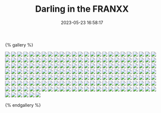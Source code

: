 ﻿---
title: Darling in the FRANXX
date: 2023-05-23 16:58:17
comments: false
---

{% gallery %}

![](https://fastly.jsdelivr.net/gh/1405720461/images@master/Darling/1.avif)
![](https://fastly.jsdelivr.net/gh/1405720461/images@master/Darling/2.avif)
![](https://fastly.jsdelivr.net/gh/1405720461/images@master/Darling/3.avif)
![](https://fastly.jsdelivr.net/gh/1405720461/images@master/Darling/4.avif)
![](https://fastly.jsdelivr.net/gh/1405720461/images@master/Darling/5.avif)
![](https://fastly.jsdelivr.net/gh/1405720461/images@master/Darling/6.avif)
![](https://fastly.jsdelivr.net/gh/1405720461/images@master/Darling/7.avif)
![](https://fastly.jsdelivr.net/gh/1405720461/images@master/Darling/8.avif)
![](https://fastly.jsdelivr.net/gh/1405720461/images@master/Darling/9.avif)
![](https://fastly.jsdelivr.net/gh/1405720461/images@master/Darling/10.avif)
![](https://fastly.jsdelivr.net/gh/1405720461/images@master/Darling/11.avif)
![](https://fastly.jsdelivr.net/gh/1405720461/images@master/Darling/12.avif)
![](https://fastly.jsdelivr.net/gh/1405720461/images@master/Darling/13.avif)
![](https://fastly.jsdelivr.net/gh/1405720461/images@master/Darling/14.avif)
![](https://fastly.jsdelivr.net/gh/1405720461/images@master/Darling/15.avif)
![](https://fastly.jsdelivr.net/gh/1405720461/images@master/Darling/16.avif)
![](https://fastly.jsdelivr.net/gh/1405720461/images@master/Darling/17.avif)
![](https://fastly.jsdelivr.net/gh/1405720461/images@master/Darling/18.avif)
![](https://fastly.jsdelivr.net/gh/1405720461/images@master/Darling/19.avif)
![](https://fastly.jsdelivr.net/gh/1405720461/images@master/Darling/20.avif)
![](https://fastly.jsdelivr.net/gh/1405720461/images@master/Darling/21.avif)
![](https://fastly.jsdelivr.net/gh/1405720461/images@master/Darling/22.avif)
![](https://fastly.jsdelivr.net/gh/1405720461/images@master/Darling/23.avif)
![](https://fastly.jsdelivr.net/gh/1405720461/images@master/Darling/24.avif)
![](https://fastly.jsdelivr.net/gh/1405720461/images@master/Darling/25.avif)
![](https://fastly.jsdelivr.net/gh/1405720461/images@master/Darling/26.avif)
![](https://fastly.jsdelivr.net/gh/1405720461/images@master/Darling/27.avif)
![](https://fastly.jsdelivr.net/gh/1405720461/images@master/Darling/28.avif)
![](https://fastly.jsdelivr.net/gh/1405720461/images@master/Darling/29.avif)
![](https://fastly.jsdelivr.net/gh/1405720461/images@master/Darling/30.avif)
![](https://fastly.jsdelivr.net/gh/1405720461/images@master/Darling/31.avif)
![](https://fastly.jsdelivr.net/gh/1405720461/images@master/Darling/32.avif)
![](https://fastly.jsdelivr.net/gh/1405720461/images@master/Darling/33.avif)
![](https://fastly.jsdelivr.net/gh/1405720461/images@master/Darling/34.avif)
![](https://fastly.jsdelivr.net/gh/1405720461/images@master/Darling/35.avif)
![](https://fastly.jsdelivr.net/gh/1405720461/images@master/Darling/36.avif)
![](https://fastly.jsdelivr.net/gh/1405720461/images@master/Darling/37.avif)
![](https://fastly.jsdelivr.net/gh/1405720461/images@master/Darling/38.avif)
![](https://fastly.jsdelivr.net/gh/1405720461/images@master/Darling/39.avif)
![](https://fastly.jsdelivr.net/gh/1405720461/images@master/Darling/40.avif)
![](https://fastly.jsdelivr.net/gh/1405720461/images@master/Darling/41.avif)
![](https://fastly.jsdelivr.net/gh/1405720461/images@master/Darling/42.avif)
![](https://fastly.jsdelivr.net/gh/1405720461/images@master/Darling/43.avif)
![](https://fastly.jsdelivr.net/gh/1405720461/images@master/Darling/44.avif)
![](https://fastly.jsdelivr.net/gh/1405720461/images@master/Darling/45.avif)
![](https://fastly.jsdelivr.net/gh/1405720461/images@master/Darling/46.avif)
![](https://fastly.jsdelivr.net/gh/1405720461/images@master/Darling/47.avif)
![](https://fastly.jsdelivr.net/gh/1405720461/images@master/Darling/48.avif)
![](https://fastly.jsdelivr.net/gh/1405720461/images@master/Darling/49.avif)
![](https://fastly.jsdelivr.net/gh/1405720461/images@master/Darling/50.avif)
![](https://fastly.jsdelivr.net/gh/1405720461/images@master/Darling/51.avif)
![](https://fastly.jsdelivr.net/gh/1405720461/images@master/Darling/52.avif)
![](https://fastly.jsdelivr.net/gh/1405720461/images@master/Darling/53.avif)
![](https://fastly.jsdelivr.net/gh/1405720461/images@master/Darling/54.avif)
![](https://fastly.jsdelivr.net/gh/1405720461/images@master/Darling/55.avif)
![](https://fastly.jsdelivr.net/gh/1405720461/images@master/Darling/56.avif)
![](https://fastly.jsdelivr.net/gh/1405720461/images@master/Darling/57.avif)
![](https://fastly.jsdelivr.net/gh/1405720461/images@master/Darling/58.avif)
![](https://fastly.jsdelivr.net/gh/1405720461/images@master/Darling/59.avif)
![](https://fastly.jsdelivr.net/gh/1405720461/images@master/Darling/60.avif)
![](https://fastly.jsdelivr.net/gh/1405720461/images@master/Darling/61.avif)
![](https://fastly.jsdelivr.net/gh/1405720461/images@master/Darling/62.avif)
![](https://fastly.jsdelivr.net/gh/1405720461/images@master/Darling/63.avif)
![](https://fastly.jsdelivr.net/gh/1405720461/images@master/Darling/64.avif)
![](https://fastly.jsdelivr.net/gh/1405720461/images@master/Darling/65.avif)
![](https://fastly.jsdelivr.net/gh/1405720461/images@master/Darling/66.avif)
![](https://fastly.jsdelivr.net/gh/1405720461/images@master/Darling/67.avif)
![](https://fastly.jsdelivr.net/gh/1405720461/images@master/Darling/68.avif)
![](https://fastly.jsdelivr.net/gh/1405720461/images@master/Darling/69.avif)
![](https://fastly.jsdelivr.net/gh/1405720461/images@master/Darling/70.avif)
![](https://fastly.jsdelivr.net/gh/1405720461/images@master/Darling/71.avif)
![](https://fastly.jsdelivr.net/gh/1405720461/images@master/Darling/72.avif)
![](https://fastly.jsdelivr.net/gh/1405720461/images@master/Darling/73.avif)
![](https://fastly.jsdelivr.net/gh/1405720461/images@master/Darling/74.avif)
![](https://fastly.jsdelivr.net/gh/1405720461/images@master/Darling/75.avif)
![](https://fastly.jsdelivr.net/gh/1405720461/images@master/Darling/76.avif)
![](https://fastly.jsdelivr.net/gh/1405720461/images@master/Darling/77.avif)
![](https://fastly.jsdelivr.net/gh/1405720461/images@master/Darling/78.avif)
![](https://fastly.jsdelivr.net/gh/1405720461/images@master/Darling/79.avif)
![](https://fastly.jsdelivr.net/gh/1405720461/images@master/Darling/80.avif)
![](https://fastly.jsdelivr.net/gh/1405720461/images@master/Darling/81.avif)
![](https://fastly.jsdelivr.net/gh/1405720461/images@master/Darling/82.avif)
![](https://fastly.jsdelivr.net/gh/1405720461/images@master/Darling/83.avif)
![](https://fastly.jsdelivr.net/gh/1405720461/images@master/Darling/84.avif)
![](https://fastly.jsdelivr.net/gh/1405720461/images@master/Darling/85.avif)
![](https://fastly.jsdelivr.net/gh/1405720461/images@master/Darling/86.avif)
![](https://fastly.jsdelivr.net/gh/1405720461/images@master/Darling/87.avif)
![](https://fastly.jsdelivr.net/gh/1405720461/images@master/Darling/88.avif)
![](https://fastly.jsdelivr.net/gh/1405720461/images@master/Darling/89.avif)
![](https://fastly.jsdelivr.net/gh/1405720461/images@master/Darling/90.avif)
![](https://fastly.jsdelivr.net/gh/1405720461/images@master/Darling/91.avif)
![](https://fastly.jsdelivr.net/gh/1405720461/images@master/Darling/92.avif)
![](https://fastly.jsdelivr.net/gh/1405720461/images@master/Darling/93.avif)
![](https://fastly.jsdelivr.net/gh/1405720461/images@master/Darling/94.avif)
![](https://fastly.jsdelivr.net/gh/1405720461/images@master/Darling/95.avif)
![](https://fastly.jsdelivr.net/gh/1405720461/images@master/Darling/96.avif)
![](https://fastly.jsdelivr.net/gh/1405720461/images@master/Darling/97.avif)
![](https://fastly.jsdelivr.net/gh/1405720461/images@master/Darling/98.avif)
![](https://fastly.jsdelivr.net/gh/1405720461/images@master/Darling/99.avif)
![](https://fastly.jsdelivr.net/gh/1405720461/images@master/Darling/100.avif)
![](https://fastly.jsdelivr.net/gh/1405720461/images@master/Darling/101.avif)
![](https://fastly.jsdelivr.net/gh/1405720461/images@master/Darling/102.avif)
![](https://fastly.jsdelivr.net/gh/1405720461/images@master/Darling/103.avif)
![](https://fastly.jsdelivr.net/gh/1405720461/images@master/Darling/104.avif)
![](https://fastly.jsdelivr.net/gh/1405720461/images@master/Darling/105.avif)
![](https://fastly.jsdelivr.net/gh/1405720461/images@master/Darling/106.avif)
![](https://fastly.jsdelivr.net/gh/1405720461/images@master/Darling/107.avif)
![](https://fastly.jsdelivr.net/gh/1405720461/images@master/Darling/108.avif)
![](https://fastly.jsdelivr.net/gh/1405720461/images@master/Darling/109.avif)
![](https://fastly.jsdelivr.net/gh/1405720461/images@master/Darling/110.avif)
![](https://fastly.jsdelivr.net/gh/1405720461/images@master/Darling/111.avif)
![](https://fastly.jsdelivr.net/gh/1405720461/images@master/Darling/112.avif)
![](https://fastly.jsdelivr.net/gh/1405720461/images@master/Darling/113.avif)
![](https://fastly.jsdelivr.net/gh/1405720461/images@master/Darling/114.avif)
![](https://fastly.jsdelivr.net/gh/1405720461/images@master/Darling/115.avif)
![](https://fastly.jsdelivr.net/gh/1405720461/images@master/Darling/116.avif)
![](https://fastly.jsdelivr.net/gh/1405720461/images@master/Darling/117.avif)
![](https://fastly.jsdelivr.net/gh/1405720461/images@master/Darling/118.avif)
![](https://fastly.jsdelivr.net/gh/1405720461/images@master/Darling/119.avif)
![](https://fastly.jsdelivr.net/gh/1405720461/images@master/Darling/120.avif)
![](https://fastly.jsdelivr.net/gh/1405720461/images@master/Darling/121.avif)
![](https://fastly.jsdelivr.net/gh/1405720461/images@master/Darling/122.avif)
![](https://fastly.jsdelivr.net/gh/1405720461/images@master/Darling/123.avif)
![](https://fastly.jsdelivr.net/gh/1405720461/images@master/Darling/124.avif)
![](https://fastly.jsdelivr.net/gh/1405720461/images@master/Darling/125.avif)
![](https://fastly.jsdelivr.net/gh/1405720461/images@master/Darling/126.avif)
![](https://fastly.jsdelivr.net/gh/1405720461/images@master/Darling/127.avif)
![](https://fastly.jsdelivr.net/gh/1405720461/images@master/Darling/128.avif)
![](https://fastly.jsdelivr.net/gh/1405720461/images@master/Darling/129.avif)
![](https://fastly.jsdelivr.net/gh/1405720461/images@master/Darling/130.avif)
![](https://fastly.jsdelivr.net/gh/1405720461/images@master/Darling/131.avif)
![](https://fastly.jsdelivr.net/gh/1405720461/images@master/Darling/132.avif)
![](https://fastly.jsdelivr.net/gh/1405720461/images@master/Darling/133.avif)
![](https://fastly.jsdelivr.net/gh/1405720461/images@master/Darling/134.avif)
![](https://fastly.jsdelivr.net/gh/1405720461/images@master/Darling/135.avif)
![](https://fastly.jsdelivr.net/gh/1405720461/images@master/Darling/136.avif)
![](https://fastly.jsdelivr.net/gh/1405720461/images@master/Darling/137.avif)
![](https://fastly.jsdelivr.net/gh/1405720461/images@master/Darling/138.avif)
![](https://fastly.jsdelivr.net/gh/1405720461/images@master/Darling/139.avif)
![](https://fastly.jsdelivr.net/gh/1405720461/images@master/Darling/140.avif)
![](https://fastly.jsdelivr.net/gh/1405720461/images@master/Darling/141.avif)
![](https://fastly.jsdelivr.net/gh/1405720461/images@master/Darling/142.avif)
![](https://fastly.jsdelivr.net/gh/1405720461/images@master/Darling/143.avif)
![](https://fastly.jsdelivr.net/gh/1405720461/images@master/Darling/144.avif)
![](https://fastly.jsdelivr.net/gh/1405720461/images@master/Darling/145.avif)
![](https://fastly.jsdelivr.net/gh/1405720461/images@master/Darling/146.avif)
![](https://fastly.jsdelivr.net/gh/1405720461/images@master/Darling/147.avif)
![](https://fastly.jsdelivr.net/gh/1405720461/images@master/Darling/148.avif)
![](https://fastly.jsdelivr.net/gh/1405720461/images@master/Darling/149.avif)
![](https://fastly.jsdelivr.net/gh/1405720461/images@master/Darling/150.avif)
![](https://fastly.jsdelivr.net/gh/1405720461/images@master/Darling/151.avif)
![](https://fastly.jsdelivr.net/gh/1405720461/images@master/Darling/152.avif)
![](https://fastly.jsdelivr.net/gh/1405720461/images@master/Darling/153.avif)
![](https://fastly.jsdelivr.net/gh/1405720461/images@master/Darling/154.avif)
![](https://fastly.jsdelivr.net/gh/1405720461/images@master/Darling/155.avif)
![](https://fastly.jsdelivr.net/gh/1405720461/images@master/Darling/156.avif)
![](https://fastly.jsdelivr.net/gh/1405720461/images@master/Darling/157.avif)
![](https://fastly.jsdelivr.net/gh/1405720461/images@master/Darling/158.avif)
![](https://fastly.jsdelivr.net/gh/1405720461/images@master/Darling/159.avif)
![](https://fastly.jsdelivr.net/gh/1405720461/images@master/Darling/160.avif)
![](https://fastly.jsdelivr.net/gh/1405720461/images@master/Darling/161.avif)
![](https://fastly.jsdelivr.net/gh/1405720461/images@master/Darling/162.avif)
![](https://fastly.jsdelivr.net/gh/1405720461/images@master/Darling/163.avif)
![](https://fastly.jsdelivr.net/gh/1405720461/images@master/Darling/164.avif)
![](https://fastly.jsdelivr.net/gh/1405720461/images@master/Darling/165.avif)
![](https://fastly.jsdelivr.net/gh/1405720461/images@master/Darling/166.avif)
![](https://fastly.jsdelivr.net/gh/1405720461/images@master/Darling/167.avif)
![](https://fastly.jsdelivr.net/gh/1405720461/images@master/Darling/168.avif)
![](https://fastly.jsdelivr.net/gh/1405720461/images@master/Darling/169.avif)
![](https://fastly.jsdelivr.net/gh/1405720461/images@master/Darling/170.avif)
![](https://fastly.jsdelivr.net/gh/1405720461/images@master/Darling/171.avif)
![](https://fastly.jsdelivr.net/gh/1405720461/images@master/Darling/172.avif)
![](https://fastly.jsdelivr.net/gh/1405720461/images@master/Darling/173.avif)
![](https://fastly.jsdelivr.net/gh/1405720461/images@master/Darling/174.avif)
![](https://fastly.jsdelivr.net/gh/1405720461/images@master/Darling/175.avif)
![](https://fastly.jsdelivr.net/gh/1405720461/images@master/Darling/176.avif)
![](https://fastly.jsdelivr.net/gh/1405720461/images@master/Darling/177.avif)
![](https://fastly.jsdelivr.net/gh/1405720461/images@master/Darling/178.avif)
![](https://fastly.jsdelivr.net/gh/1405720461/images@master/Darling/179.avif)
![](https://fastly.jsdelivr.net/gh/1405720461/images@master/Darling/180.avif)
![](https://fastly.jsdelivr.net/gh/1405720461/images@master/Darling/181.avif)

{% endgallery %}
